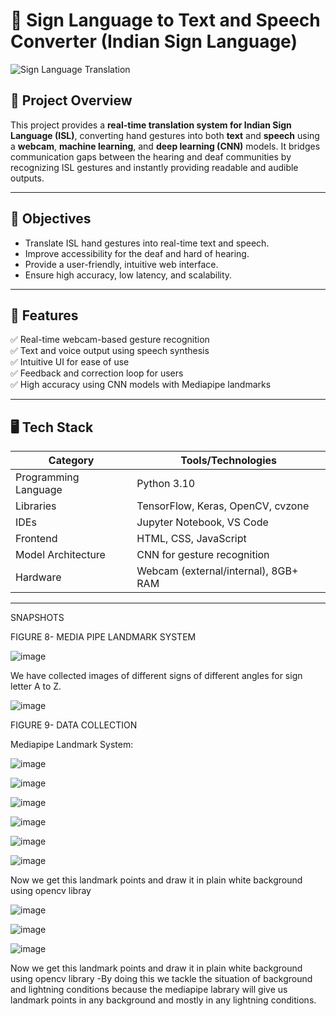 # 🧠 Sign Language to Text and Speech Converter (Indian Sign Language)

![Sign Language Translation](https://upload.wikimedia.org/wikipedia/commons/thumb/4/4c/Sign_language_ASL.png/800px-Sign_language_ASL.png)

## 📌 Project Overview

This project provides a **real-time translation system for Indian Sign Language (ISL)**, converting hand gestures into both **text** and **speech** using a **webcam**, **machine learning**, and **deep learning (CNN)** models. It bridges communication gaps between the hearing and deaf communities by recognizing ISL gestures and instantly providing readable and audible outputs.

---

## 🎯 Objectives

- Translate ISL hand gestures into real-time text and speech.
- Improve accessibility for the deaf and hard of hearing.
- Provide a user-friendly, intuitive web interface.
- Ensure high accuracy, low latency, and scalability.

---

## 🚀 Features

✅ Real-time webcam-based gesture recognition  
✅ Text and voice output using speech synthesis  
✅ Intuitive UI for ease of use  
✅ Feedback and correction loop for users  
✅ High accuracy using CNN models with Mediapipe landmarks  

---

## 🖥️ Tech Stack

| Category            | Tools/Technologies                      |
|---------------------|-----------------------------------------|
| Programming Language| Python 3.10                             |
| Libraries           | TensorFlow, Keras, OpenCV, cvzone       |
| IDEs                | Jupyter Notebook, VS Code               |
| Frontend            | HTML, CSS, JavaScript                   |
| Model Architecture  | CNN for gesture recognition             |
| Hardware            | Webcam (external/internal), 8GB+ RAM    |

---

SNAPSHOTS
 
FIGURE 8- MEDIA PIPE LANDMARK SYSTEM

![image](https://github.com/user-attachments/assets/6e382d31-0516-455e-9622-df988ce3459d)


We have collected images of different signs of different angles for sign letter A to Z.

![image](https://github.com/user-attachments/assets/1b233bfc-700f-44c7-a1ae-4485896a2a27)

 
FIGURE 9- DATA COLLECTION

Mediapipe Landmark System:

![image](https://github.com/user-attachments/assets/3aca8af7-455d-4978-99cd-8adcce8d9a12)

![image](https://github.com/user-attachments/assets/7e99c554-52b0-4172-ad89-7ce824f2858b)

![image](https://github.com/user-attachments/assets/2db6ab23-dc62-45f0-8e36-7a0f91f9079d)
 
![image](https://github.com/user-attachments/assets/06a89733-56d4-418d-8852-a1b614f12854)
  
![image](https://github.com/user-attachments/assets/aef286b2-4db6-49bd-a948-ec4a36bdd00a)
 
![image](https://github.com/user-attachments/assets/98e3146c-d525-49a4-9521-b3034a24f0d5)

  
Now we get this landmark points and draw it in plain white background using opencv libray

![image](https://github.com/user-attachments/assets/a06a8954-0047-42ff-937e-eb6b0f391ea2)

![image](https://github.com/user-attachments/assets/a759ee5d-4f1c-4b9f-8489-94fb16c5911b)

![image](https://github.com/user-attachments/assets/89b88292-1e4f-4330-adf3-8f12b03114e8)

Now we get this landmark points and draw it in plain white background using opencv library
-By doing this we tackle the situation of background and lightning conditions because the mediapipe labrary will give us landmark points in any background and mostly in any lightning conditions.



